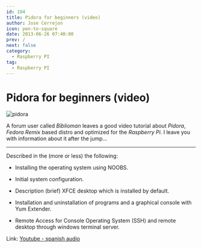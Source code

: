 ```yaml
---
id: 194
title: Pidora for beginners (video)
author: Jose Cerrejon
icon: pen-to-square
date: 2013-06-26 07:40:00
prev: /
next: false
category:
  - Raspberry PI
tag:
  - Raspberry PI
---
```


# Pidora for beginners (video)

![pidora](/images/pidora.jpg)

A forum user called *Biblioman* leaves a good video tutorial about *Pidora*, *Fedora Remix* based distro and optimized for the *Raspberry Pi*. I leave you with information about it after the jump...

- - -
Described in the (more or less) the following:

* Installing the operating system using NOOBS.

* Initial system configuration.

* Description (brief) XFCE desktop which is installed by default.

* Installation and uninstallation of programs and a graphical console with Yum Extender.

* Remote Access for Console Operating System (SSH) and remote desktop through windows terminal server.

Link: [Youtube - spanish audio](http://www.youtube.com/watch?v=EEH-isPNZr0)
